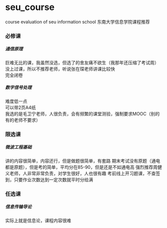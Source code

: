# seu_course
course evaluation of seu information school 
东南大学信息学院课程推荐

### 必修课
##### 通信原理
巨难无比的课，我虽然没选，但选了的舍友痛不欲生（我那年还压缩了考试周）
没上过课，所以不推荐老师，听说张在琛老师讲课比较快  
完全闭卷

##### 数字信号处理
难度低一点  
可以带2页A4纸  
我选的是毛卫宁老师，人很负责，会有频繁的课堂测验，强制要求MOOC（别的有的老师不要求）




### 限选课

##### 微波工程基础
讲的内容很简单，内容还行，但是做题很简单，有套路
期末考试没有原题（通电都是原题），但是考的简单，平均分在85-90，但是还是不如通电高
强烈推荐周健义老师，人非常非常负责，对学生很好，人也很有趣
考前线上开习题课，不查签到，只要作业次数达到一定次数就平时分给满





### 任选课

##### 信息传输导论
实际上就是信息论，课程内容很难





